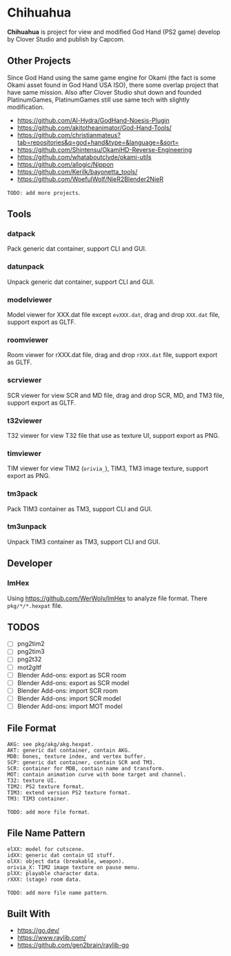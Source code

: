 # Chihuahua

**Chihuahua** is project for view and modified God Hand (PS2 game) develop by Clover Studio and publish by Capcom.

## Other Projects

Since God Hand using the same game engine for Okami (the fact is some Okami asset found in God Hand USA ISO), there some overlap project that have same mission. Also after Clover Studio shut down and founded PlatinumGames, PlatinumGames still use same tech with slightly modification.

- https://github.com/Al-Hydra/GodHand-Noesis-Plugin
- https://github.com/akitotheanimator/God-Hand-Tools/
- https://github.com/christianmateus?tab=repositories&q=god+hand&type=&language=&sort=
- https://github.com/Shintensu/OkamiHD-Reverse-Engineering
- https://github.com/whataboutclyde/okami-utils
- https://github.com/allogic/Nippon
- https://github.com/Kerilk/bayonetta_tools/
- https://github.com/WoefulWolf/NieR2Blender2NieR

`TODO: add more projects`.

## Tools

### datpack

Pack generic dat container, support CLI and GUI.

### datunpack

Unpack generic dat container, support CLI and GUI.

### modelviewer

Model viewer for XXX.dat file except `evXXX.dat`, drag and drop `XXX.dat` file, support export as GLTF.

### roomviewer

Room viewer for rXXX.dat file, drag and drop `rXXX.dat` file, support export as GLTF.

### scrviewer

SCR viewer for view SCR and MD file, drag and drop SCR, MD, and TM3 file, support export as GLTF.

### t32viewer

T32 viewer for view T32 file that use as texture UI, support export as PNG.

### timviewer

TIM viewer for view TIM2 (`orivia_`), TIM3, TM3 image texture, support export as PNG.

### tm3pack

Pack TIM3 container as TM3, support CLI and GUI.

### tm3unpack

Unpack TIM3 container as TM3, support CLI and GUI.

## Developer

### ImHex

Using https://github.com/WerWolv/ImHex to analyze file format. There `pkg/*/*.hexpat` file.

## TODOS

- [ ] png2tim2
- [ ] png2tim3
- [ ] png2t32
- [ ] mot2gltf
- [ ] Blender Add-ons: export as SCR room
- [ ] Blender Add-ons: export as SCR model
- [ ] Blender Add-ons: import SCR room
- [ ] Blender Add-ons: import SCR model
- [ ] Blender Add-ons: import MOT model

## File Format

```
AKG: see pkg/akg/akg.hexpat.
AKT: generic dat container, contain AKG.
MDB: bones, texture index, and vertex buffer.
SCP: generic dat container, contain SCR and TM3.
SCR: container for MDB, contain name and transform.
MOT: contain animation curve with bone target and channel.
T32: texture UI.
TIM2: PS2 texture format.
TIM3: extend version PS2 texture format.
TM3: TIM3 container.
```

`TODO: add more file format`.

## File Name Pattern

```
elXX: model for cutscene.
idXX: generic dat contain UI stuff.
olXX: object data (breakable, weapon).
orivia_X: TIM2 image texture on pause menu.
plXX: playable character data.
rXXX: (stage) room data.
```

`TODO: add more file name pattern`.

## Built With

- https://go.dev/
- https://www.raylib.com/
- https://github.com/gen2brain/raylib-go
